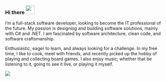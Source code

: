 ### Hi there <img src="https://github.com/TheDudeThatCode/TheDudeThatCode/blob/master/Assets/Hi.gif" width="29px" height="29px"> 

I’m a full-stack software developer, looking to become the IT professional of the future. My passion is designing and building software solutions, mainly with C# and .NET. I am fascinated by software architecture, clean code, and software craftsmanship.

Enthusiastic, eager to learn, and always looking for a challenge. In my free time, I like to cook, meet with friends, and recently picked up the hobby of playing and collecting board games. I also enjoy music; whether that be listening to it, going to see it live, or playing it myself.

[![](https://img.shields.io/website?color=e4740c&style=flat-square&up_message=deruwe.me&url=https%3A%2F%2Fderuwe.me)](https://deruwe.me)
